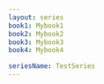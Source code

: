 ```yaml
---
layout: series 
book1: Mybook1
book2: Mybook2
book3: Mybook3
book4: Mybook4

seriesName: TestSeries
---
```

